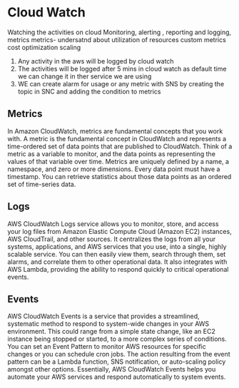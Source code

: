 # Cloud Watch

Watching the activities on cloud
Monitoring, alerting , reporting and logging, metrics
metrics- undersatnd about utilization of resources
custom metrics
cost optimization
scaling

1. Any activity in the aws will be logged by cloud watch
2. The activities will be logged after 5 mins in cloud watch as default time we can change it in ther service we are using
3. WE can create alarm for usage or any metric with SNS by creating the topic in SNC and adding the condition to metrics

## Metrics

In Amazon CloudWatch, metrics are fundamental concepts that you work with. A metric is the fundamental concept in CloudWatch and represents a time-ordered set of data points that are published to CloudWatch. Think of a metric as a variable to monitor, and the data points as representing the values of that variable over time. Metrics are uniquely defined by a name, a namespace, and zero or more dimensions. Every data point must have a timestamp. You can retrieve statistics about those data points as an ordered set of time-series data.

## Logs

AWS CloudWatch Logs service allows you to monitor, store, and access your log files from Amazon Elastic Compute Cloud (Amazon EC2) instances, AWS CloudTrail, and other sources. It centralizes the logs from all your systems, applications, and AWS services that you use, into a single, highly scalable service. You can then easily view them, search through them, set alarms, and correlate them to other operational data. It also integrates with AWS Lambda, providing the ability to respond quickly to critical operational events.

## Events

AWS CloudWatch Events is a service that provides a streamlined, systematic method to respond to system-wide changes in your AWS environment. This could range from a simple state change, like an EC2 instance being stopped or started, to a more complex series of conditions. You can set an Event Pattern to monitor AWS resources for specific changes or you can schedule cron jobs. The action resulting from the event pattern can be a Lambda function, SNS notification, or auto-scaling policy amongst other options. Essentially, AWS CloudWatch Events helps you automate your AWS services and respond automatically to system events.
